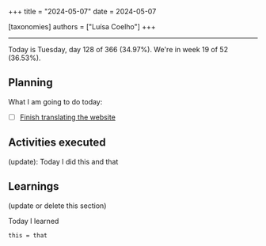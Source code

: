 +++
title = "2024-05-07"
date = 2024-05-07

[taxonomies]
authors = ["Luísa Coelho"]
+++

---

Today is Tuesday, day 128 of 366 (34.97%). We're in week 19 of 52 (36.53%).

## Planning

What I am going to do today:

- [ ] [Finish translating the website](https://github.com/OmnicodeSolutions/website/issues/101)

## Activities executed

(update): Today I did this and that

## Learnings

(update or delete this section)

Today I learned
```
this = that
```
